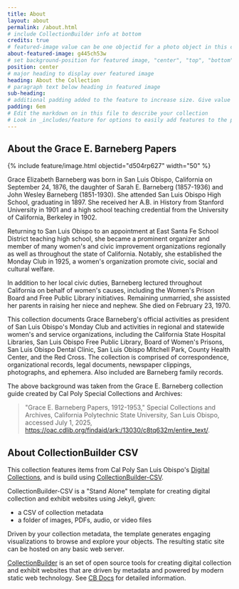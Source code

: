 ```yaml
---
title: About
layout: about
permalink: /about.html
# include CollectionBuilder info at bottom
credits: true
# featured-image value can be one objectid for a photo object in this collection, a relative path to an image in this project, or a full url to any image. If left blank, no featured image will appear at top of About page.
about-featured-image: g445ch53w
# set background-position for featured image, "center", "top", "bottom"
position: center
# major heading to display over featured image
heading: About the Collection
# paragraph text below heading in featured image
sub-heading: 
# additional padding added to the feature to increase size. Give value in em or px, e.g. "5em".
padding: 6em
# Edit the markdown on in this file to describe your collection
# Look in _includes/feature for options to easily add features to the page
---
```


## About the Grace E. Barneberg Papers
{% include feature/image.html objectid="d504rp627" width="50" %} 

Grace Elizabeth Barneberg was born in San Luis Obispo, California on September 24, 1876, the daughter of Sarah E. Barneberg (1857-1936) and John Wesley Barneberg (1851-1930). She attended San Luis Obispo High School, graduating in 1897. She received her A.B. in History from Stanford University in 1901 and a high school teaching credential from the University of California, Berkeley in 1902.

Returning to San Luis Obispo to an appointment at East Santa Fe School District teaching high school, she became a prominent organizer and member of many women's and civic improvement organizations regionally as well as throughout the state of California. Notably, she established the Monday Club in 1925, a women's organization promote civic, social and cultural welfare.

In addition to her local civic duties, Barneberg lectured throughout California on behalf of women's causes, including the Women's Prison Board and Free Public Library initiatives.
Remaining unmarried, she assisted her parents in raising her niece and nephew. She died on February 23, 1970.

This collection documents Grace Barneberg's official activities as president of San Luis Obispo's Monday Club and activities in regional and statewide women's and service organizations, including the California State Hospital Libraries, San Luis Obispo Free Public Library, Board of Women's Prisons, San Luis Obispo Dental Clinic, San Luis Obispo Mitchell Park, County Health Center, and the Red Cross. The collection is comprised of correspondence, organizational records, legal documents, newspaper clippings, photographs, and ephemera. Also included are Barneberg family records.

The above background was taken from the Grace E. Barneberg collection guide created by Cal Poly Special Collections and Archives:

> "Grace E. Barneberg Papers, 1912-1953," Special Collections and Archives, California Polytechnic State University, San Luis Obispo, accessed July 1, 2025, https://oac.cdlib.org/findaid/ark:/13030/c8tq632m/entire_text/.

## About CollectionBuilder CSV

This collection features items from Cal Poly San Luis Obispo's [Digital Collections](https://archives.calstate.edu/catalog?f%5Bcampus_sim%5D%5B%5D=San+Luis+Obispo&q=&search_field=all_fields), and is build using [CollectionBuilder-CSV](https://github.com/CollectionBuilder/collectionbuilder-csv).

CollectionBuilder-CSV is a "Stand Alone" template for creating digital collection and exhibit websites using Jekyll, given:

- a CSV of collection metadata
- a folder of images, PDFs, audio, or video files

Driven by your collection metadata, the template generates engaging visualizations to browse and explore your objects.
The resulting static site can be hosted on any basic web server. 

[CollectionBuilder](https://github.com/CollectionBuilder/) is an set of open source tools for creating digital collection and exhibit websites that are driven by metadata and powered by modern static web technology.
See [CB Docs](https://collectionbuilder.github.io/cb-docs/) for detailed information.